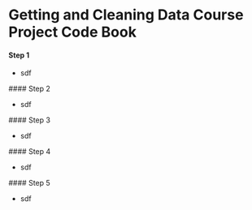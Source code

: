 # Getting and Cleaning Data Course Project Code Book
#### Step 1
<ul>
<li> sdf </li>
</ul>
#### Step 2
<ul>
<li> sdf </li>
</ul>
#### Step 3
<ul>
<li> sdf </li>
</ul>
#### Step 4
<ul>
<li> sdf </li>
</ul>
#### Step 5
<ul>
<li> sdf </li>
</ul>

